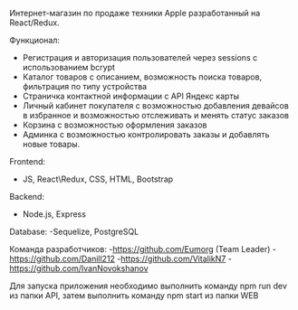 Интернет-магазин по продаже техники Apple разработанный на React/Redux.

Функционал:
- Регистрация и авторизация пользователей через sessions с использованием bcrypt
- Каталог товаров с описанием, возможность поиска товаров, фильтрация по типу устройства
- Страничка контактной информации с API Яндекс карты
- Личный кабинет покупателя с возможностью добавления девайсов в избранное и возможностью отслеживать и менять статус заказов
- Корзина с возможностью оформления заказов
- Админка с возможностью контролировать заказы и добавлять новые товары.

Frontend:
- JS, React\Redux, CSS, HTML, Bootstrap

Backend:
- Node.js, Express

Database:
-Sequelize, PostgreSQL

Команда разработчиков:
-https://github.com/Eumorg (Team Leader)
-https://github.com/Danill212
-https://github.com/VitalikN7
-https://github.com/IvanNovokshanov


Для запуска приложения необходимо выполнить команду npm run dev из папки API, затем выполнить команду npm start из папки WEB




